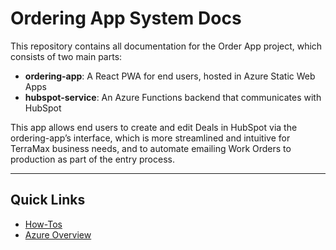 # Ordering App System Docs

<!-- To regenerate the Markdown version of this file, enter in the terminal:
    quarto render index.qmd
-->

This repository contains all documentation for the Order App project,
which consists of two main parts:

- **ordering-app**: A React PWA for end users, hosted in Azure Static
  Web Apps
- **hubspot-service**: An Azure Functions backend that communicates with
  HubSpot

This app allows end users to create and edit Deals in HubSpot via the
ordering-app’s interface, which is more streamlined and intuitive for
TerraMax business needs, and to automate emailing Work Orders to
production as part of the entry process.

---

## Quick Links

- [How-Tos](docs/how-to/how-to-contents.md)
- [Azure Overview](docs/azure/azure-overview.md)
